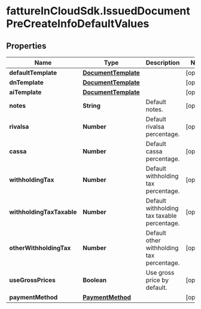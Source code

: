 # fattureInCloudSdk.IssuedDocumentPreCreateInfoDefaultValues

## Properties

Name | Type | Description | Notes
------------ | ------------- | ------------- | -------------
**defaultTemplate** | [**DocumentTemplate**](DocumentTemplate.md) |  | [optional] 
**dnTemplate** | [**DocumentTemplate**](DocumentTemplate.md) |  | [optional] 
**aiTemplate** | [**DocumentTemplate**](DocumentTemplate.md) |  | [optional] 
**notes** | **String** | Default notes. | [optional] 
**rivalsa** | **Number** | Default rivalsa percentage. | [optional] 
**cassa** | **Number** | Default cassa percentage. | [optional] 
**withholdingTax** | **Number** | Default withholding tax percentage. | [optional] 
**withholdingTaxTaxable** | **Number** | Default withholding tax taxable percentage. | [optional] 
**otherWithholdingTax** | **Number** | Default other withholding tax percentage. | [optional] 
**useGrossPrices** | **Boolean** | Use gross price by default. | [optional] 
**paymentMethod** | [**PaymentMethod**](PaymentMethod.md) |  | [optional] 


